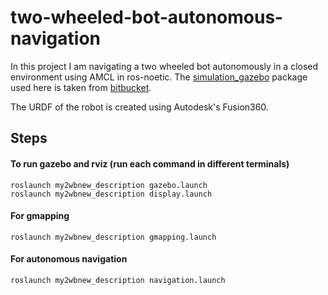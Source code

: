 # two-wheeled-bot-autonomous-navigation

In this project I am navigating a two wheeled bot autonomously in a closed environment using AMCL in ros-noetic. The [simulation_gazebo](https://github.com/avdhootu27/two-wheeled-bot-autonomous-navigation/tree/master/simulation_gazebo) package used here is taken from [bitbucket](https://bitbucket.org/theconstructcore/simulation_gazebo/src/master/).

The URDF of the robot is created using Autodesk's Fusion360.

## Steps 
#### To run gazebo and rviz (run each command in different terminals)
```
roslaunch my2wbnew_description gazebo.launch
roslaunch my2wbnew_description display.launch
```
#### For gmapping
```
roslaunch my2wbnew_description gmapping.launch
```
#### For autonomous navigation
```
roslaunch my2wbnew_description navigation.launch
```
